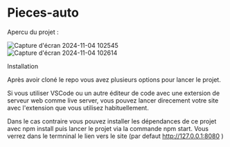 # Pieces-auto

Apercu du projet : 

![Capture d'écran 2024-11-04 102545](https://github.com/user-attachments/assets/c04f11e7-f229-4833-b4b2-5cb6f96d40d4)
<br>
![Capture d'écran 2024-11-04 102614](https://github.com/user-attachments/assets/d8be9ac7-5e8c-4579-8da5-d6fb28961f15)


Installation

Après avoir cloné le repo vous avez plusieurs options pour lancer le projet.

Si vous utiliser VSCode ou un autre éditeur de code avec une extersion de serveur web comme live server, vous pouvez lancer direcement votre site avec l'extension que vous utilisez habituellement.

Dans le cas contraire vous pouvez installer les dépendances de ce projet avec npm install puis lancer le projet via la commande npm start. Vous verrez dans le termninal le lien vers le site (par defaut http://127.0.0.1:8080 )
